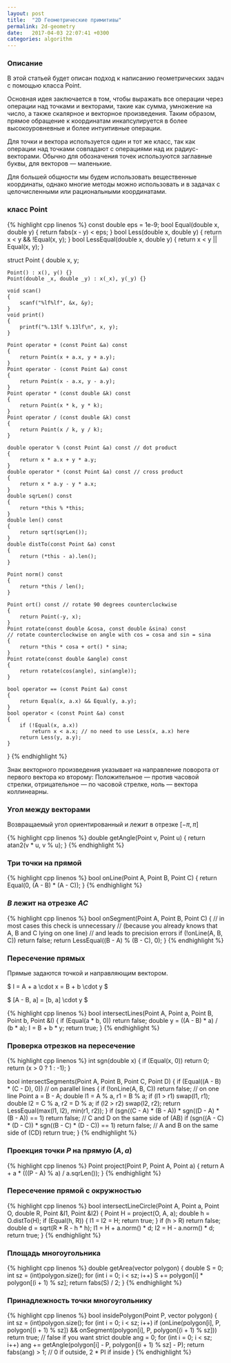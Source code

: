 ```yaml
---
layout: post
title:  "2D Геометрические примитивы"
permalink: 2d-geometry
date:   2017-04-03 22:07:41 +0300
categories: algorithm
---
```


### Описание

В этой статьей будет описан подход к написанию геометрических задач с помощью класса Point.

Основная идея заключается в том, чтобы выражать все операции через операции над точками и векторами, такие как сумма, умножение на число, а также скалярное и векторное произведения.
Таким образом, прямое обращение к координатам инкапсулируется в более высокоуровневные и более интуитивные операции.

Для точки и вектора используется один и тот же класс, так как операции над точками совпадают с операциями над их радиус-векторами.
Обычно для обозначения точек используются заглавные буквы, для векторов &mdash; маленькие.

Для большей общности мы будем использовать вещественные координаты, однако многие методы можно использовать и в задачах с целочисленными или рациональными координатами.

### класс Point

{% highlight cpp linenos %}
const double eps = 1e-9;
bool Equal(double x, double y)
{
	return fabs(x - y) < eps;
}
bool Less(double x, double y)
{
	return x < y && !Equal(x, y);
}
bool LessEqual(double x, double y)
{
	return x < y || Equal(x, y);
}

struct Point
{
	double x, y;

	Point() : x(), y() {}
	Point(double _x, double _y) : x(_x), y(_y) {}

	void scan()
	{
		scanf("%lf%lf", &x, &y);
	}
	void print()
	{
		printf("%.13lf %.13lf\n", x, y);
	}

	Point operator + (const Point &a) const
	{
		return Point(x + a.x, y + a.y);
	}
	Point operator - (const Point &a) const
	{
		return Point(x - a.x, y - a.y);
	}
	Point operator * (const double &k) const
	{
		return Point(x * k, y * k);
	}
	Point operator / (const double &k) const
	{
		return Point(x / k, y / k);
	}

	double operator % (const Point &a) const // dot product
	{
		return x * a.x + y * a.y;
	}
	double operator * (const Point &a) const // cross product
	{
		return x * a.y - y * a.x;
	}
	double sqrLen() const
	{
		return *this % *this;
	}
	double len() const
	{
		return sqrt(sqrLen());
	}
	double distTo(const Point &a) const
	{
		return (*this - a).len();
	}

	Point norm() const
	{
		return *this / len();
	}

	Point ort() const // rotate 90 degrees counterclockwise
	{
		return Point(-y, x);
	}
	Point rotate(const double &cosa, const double &sina) const
	// rotate counterclockwise on angle with cos = cosa and sin = sina
	{
		return *this * cosa + ort() * sina;
	}
	Point rotate(const double &angle) const
	{
		return rotate(cos(angle), sin(angle));
	}

	bool operator == (const Point &a) const
	{
		return Equal(x, a.x) && Equal(y, a.y);
	}
	bool operator < (const Point &a) const
	{
		if (!Equal(x, a.x))
			return x < a.x; // no need to use Less(x, a.x) here
		return Less(y, a.y);
	}
}
{% endhighlight %}

Знак векторного произведения указывает на направление поворота от первого вектора ко второму:
Положительное &mdash; против часовой стрелки,
отрицательное &mdash; по часовой стрелке,
ноль &mdash; вектора коллинеарны.

### Угол между векторами

Возвращаемый угол ориентированный и лежит в отрезке $[-\pi, \pi]$

{% highlight cpp linenos %}
double getAngle(Point v, Point u)
{
	return atan2(v * u, v % u);
}
{% endhighlight %}

### Три точки на прямой

{% highlight cpp linenos %}
bool onLine(Point A, Point B, Point C)
{
	return Equal(0, (A - B) * (A - C));
}
{% endhighlight %}

### $B$ лежит на отрезке $AC$

{% highlight cpp linenos %}
bool onSegment(Point A, Point B, Point C)
{
	// in most cases this check is unnecessary
	// (because you already knows that A, B and C lying on one line)
	// and leads to precision errors
	if (!onLine(A, B, C)) return false;
	return LessEqual((B - A) % (B - C), 0);
}
{% endhighlight %}

### Пересечение прямых

Прямые задаются точкой и направляющим вектором.

$ I = A + a \cdot x = B + b \cdot y $

$ [A - B, a] = [b, a] \cdot y $

{% highlight cpp linenos %}
bool intersectLines(Point A, Point a, Point B, Point b, Point &I)
{
	if (Equal(a * b, 0)) return false;
	double y = ((A - B) * a) / (b * a);
	I = B + b * y;
	return true;
}
{% endhighlight %}

### Проверка отрезков на пересечение

{% highlight cpp linenos %}
int sgn(double x)
{
	if (Equal(x, 0)) return 0;
	return (x > 0 ? 1 : -1);
}

bool intersectSegments(Point A, Point B, Point C, Point D)
{
	if (Equal((A - B) * (C - D), 0)) // on parallel lines
	{
		if (!onLine(A, B, C)) return false;
		// on one line
		Point a = B - A;
		double l1 = A % a, r1 = B % a;
		if (l1 > r1) swap(l1, r1);
		double l2 = C % a, r2 = D % a;
		if (l2 > r2) swap(l2, r2);
		return LessEqual(max(l1, l2), min(r1, r2)); 
	}
	if (sgn((C - A) * (B - A)) * sgn((D - A) * (B - A)) == 1) return false; // C and D on the same side of (AB)
	if (sgn((A - C) * (D - C)) * sgn((B - C) * (D - C)) == 1) return false; // A and B on the same side of (CD)
	return true;
}
{% endhighlight %}

### Проекция точки $P$ на прямую $(A, a)$

{% highlight cpp linenos %}
Point project(Point P, Point A, Point a)
{
	return A + a * (((P - A) % a) / a.sqrLen());
}
{% endhighlight %}

### Пересечение прямой с окружностью

{% highlight cpp linenos %}
bool intersectLineCircle(Point A, Point a, Point O, double R, Point &I1, Point &I2)
{
	Point H = project(O, A, a);
	double h = O.distTo(H);
	if (Equal(h, R))
	{
		I1 = I2 = H;
		return true;
	}
	if (h > R) return false;
	double d = sqrt(R * R - h * h);
	I1 = H + a.norm() * d;
	I2 = H - a.norm() * d;
	return true;
}
{% endhighlight %}

### Площадь многоугольника

{% highlight cpp linenos %}
double getArea(vector<Point> polygon)
{
	double S = 0;
	int sz = (int)polygon.size();
	for (int i = 0; i < sz; i++)
		S += polygon[i] * polygon[(i + 1) % sz];
	return fabs(S) / 2;
}
{% endhighlight %}

### Принадлежность точки многоугольнику

{% highlight cpp linenos %}
bool insidePolygon(Point P, vector<Point> polygon)
{
	int sz = (int)polygon.size();
	for (int i = 0; i < sz; i++)
		if (onLine(polygon[i], P, polygon[(i + 1) % sz]) && onSegment(polygon[i], P, polygon[(i + 1) % sz]))
			return true; // false if you want strict
	double ang = 0;
	for (int i = 0; i < sz; i++)
		ang += getAngle(polygon[i] - P, polygon[(i + 1) % sz] - P);
	return fabs(ang) > 1; // 0 if outside, 2 * PI if inside
}
{% endhighlight %}